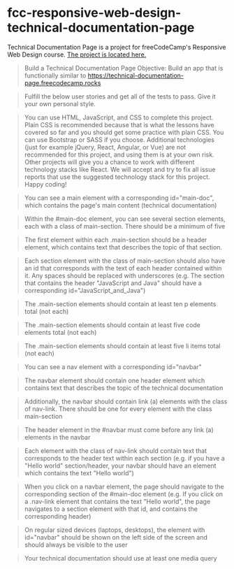 # fcc-responsive-web-design-technical-documentation-page
Technical Documentation Page is a project for freeCodeCamp's Responsive Web Design course.
[The project is located here.](https://codepen.io/3y3l3ss0ur0b0r0s/full/jOKYpzL)

>Build a Technical Documentation Page
>Objective: Build an app that is functionally similar to https://technical-documentation-page.freecodecamp.rocks

>Fulfill the below user stories and get all of the tests to pass. Give it your own personal style.

>You can use HTML, JavaScript, and CSS to complete this project. Plain CSS is recommended because that is what the lessons have covered so far and you should get some practice with plain CSS. You can use Bootstrap or SASS if you choose. Additional technologies (just for example jQuery, React, Angular, or Vue) are not recommended for this project, and using them is at your own risk. Other projects will give you a chance to work with different technology stacks like React. We will accept and try to fix all issue reports that use the suggested technology stack for this project. Happy coding!

> You can see a main element with a corresponding id="main-doc", which contains the page's main content (technical documentation)

> Within the #main-doc element, you can see several section elements, each with a class of main-section. There should be a minimum of five

> The first element within each .main-section should be a header element, which contains text that describes the topic of that section.

> Each section element with the class of main-section should also have an id that corresponds with the text of each header contained within it. Any spaces should be replaced with underscores (e.g. The section that contains the header "JavaScript and Java" should have a corresponding id="JavaScript_and_Java")

> The .main-section elements should contain at least ten p elements total (not each)

> The .main-section elements should contain at least five code elements total (not each)

> The .main-section elements should contain at least five li items total (not each)

> You can see a nav element with a corresponding id="navbar"

> The navbar element should contain one header element which contains text that describes the topic of the technical documentation

> Additionally, the navbar should contain link (a) elements with the class of nav-link. There should be one for every element with the class main-section

> The header element in the #navbar must come before any link (a) elements in the navbar

> Each element with the class of nav-link should contain text that corresponds to the header text within each section (e.g. if you have a "Hello world" section/header, your navbar should have an element which contains the text "Hello world")

> When you click on a navbar element, the page should navigate to the corresponding section of the #main-doc element (e.g. If you click on a .nav-link element that contains the text "Hello world", the page navigates to a section element with that id, and contains the corresponding header)

> On regular sized devices (laptops, desktops), the element with id="navbar" should be shown on the left side of the screen and should always be visible to the user

> Your technical documentation should use at least one media query

